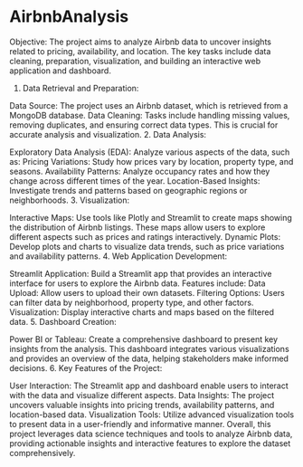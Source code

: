 # AirbnbAnalysis
Objective: The project aims to analyze Airbnb data to uncover insights related to pricing, availability, and location. The key tasks include data cleaning, preparation, visualization, and building an interactive web application and dashboard.

1. Data Retrieval and Preparation:

Data Source: The project uses an Airbnb dataset, which is retrieved from a MongoDB database.
Data Cleaning: Tasks include handling missing values, removing duplicates, and ensuring correct data types. This is crucial for accurate analysis and visualization.
2. Data Analysis:

Exploratory Data Analysis (EDA): Analyze various aspects of the data, such as:
Pricing Variations: Study how prices vary by location, property type, and seasons.
Availability Patterns: Analyze occupancy rates and how they change across different times of the year.
Location-Based Insights: Investigate trends and patterns based on geographic regions or neighborhoods.
3. Visualization:

Interactive Maps: Use tools like Plotly and Streamlit to create maps showing the distribution of Airbnb listings. These maps allow users to explore different aspects such as prices and ratings interactively.
Dynamic Plots: Develop plots and charts to visualize data trends, such as price variations and availability patterns.
4. Web Application Development:

Streamlit Application: Build a Streamlit app that provides an interactive interface for users to explore the Airbnb data. Features include:
Data Upload: Allow users to upload their own datasets.
Filtering Options: Users can filter data by neighborhood, property type, and other factors.
Visualization: Display interactive charts and maps based on the filtered data.
5. Dashboard Creation:

Power BI or Tableau: Create a comprehensive dashboard to present key insights from the analysis. This dashboard integrates various visualizations and provides an overview of the data, helping stakeholders make informed decisions.
6. Key Features of the Project:

User Interaction: The Streamlit app and dashboard enable users to interact with the data and visualize different aspects.
Data Insights: The project uncovers valuable insights into pricing trends, availability patterns, and location-based data.
Visualization Tools: Utilize advanced visualization tools to present data in a user-friendly and informative manner.
Overall, this project leverages data science techniques and tools to analyze Airbnb data, providing actionable insights and interactive features to explore the dataset comprehensively.
